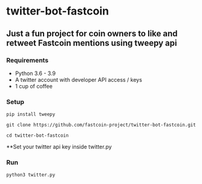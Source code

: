 # twitter-bot-fastcoin

## Just a fun project for coin owners to like and retweet Fastcoin mentions using tweepy api

### Requirements
* Python 3.6 - 3.9
* A twitter account with developer API access / keys
* 1 cup of coffee

### Setup
```
pip install tweepy
```
```
git clone https://github.com/fastcoin-project/twitter-bot-fastcoin.git
```
```
cd twitter-bot-fastcoin
```

**Set your twitter api key inside twitter.py

### Run
```
python3 twitter.py
```
